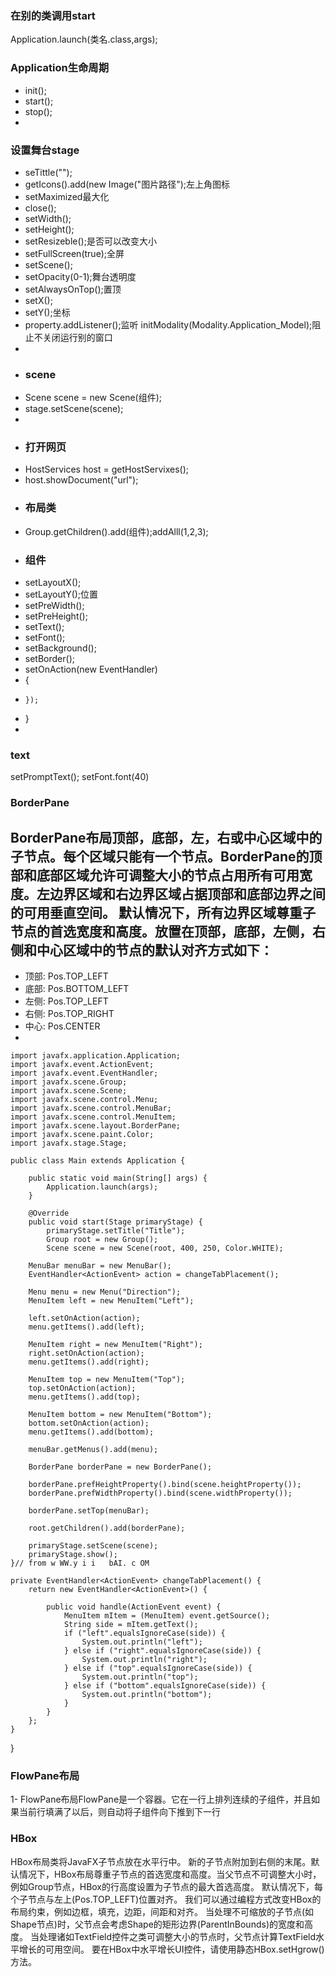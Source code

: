 
### 在别的类调用start

Application.launch(类名.class,args);

### Application生命周期
- init();
- start();
- stop();
- 

### 设置舞台stage
- seTittle("");
- getIcons().add(new Image("图片路径");左上角图标
- setMaximized最大化
- close();
- setWidth();
- setHeight();
- setResizeble();是否可以改变大小
- setFullScreen(true);全屏
- setScene();
- setOpacity(0-1);舞台透明度
- setAlwaysOnTop();置顶
- setX();
- setY();坐标
- property.addListener();监听
initModality(Modality.Application_Model);阻止不关闭运行别的窗口
- 
- ### scene
- Scene scene = new Scene(组件);
- stage.setScene(scene);
- 
- ### 打开网页
- HostServices host = getHostServixes();
- host.showDocument("url");
- ### 布局类
- Group.getChildren().add(组件);addAlll(1,2,3);
- ### 组件
- setLayoutX();
- setLayoutY();位置
- setPreWidth();
- setPreHeight();
- setText();
- setFont();
- setBackground();
- setBorder();
- setOnAction(new EventHandler<ActionEvent>)
- {
-     });
- }
- 
### text
setPromptText();
setFont.font(40)
### BorderPane
BorderPane布局顶部，底部，左，右或中心区域中的子节点。每个区域只能有一个节点。BorderPane的顶部和底部区域允许可调整大小的节点占用所有可用宽度。左边界区域和右边界区域占据顶部和底部边界之间的可用垂直空间。
默认情况下，所有边界区域尊重子节点的首选宽度和高度。放置在顶部，底部，左侧，右侧和中心区域中的节点的默认对齐方式如下：
- 
- 顶部: Pos.TOP_LEFT
- 底部: Pos.BOTTOM_LEFT
- 左侧: Pos.TOP_LEFT
- 右侧: Pos.TOP_RIGHT
- 中心: Pos.CENTER
- 
```
import javafx.application.Application;
import javafx.event.ActionEvent;
import javafx.event.EventHandler;
import javafx.scene.Group;
import javafx.scene.Scene;
import javafx.scene.control.Menu;
import javafx.scene.control.MenuBar;
import javafx.scene.control.MenuItem;
import javafx.scene.layout.BorderPane;
import javafx.scene.paint.Color;
import javafx.stage.Stage;

public class Main extends Application {

    public static void main(String[] args) {
        Application.launch(args);
    }

    @Override
    public void start(Stage primaryStage) {
        primaryStage.setTitle("Title");
        Group root = new Group();
        Scene scene = new Scene(root, 400, 250, Color.WHITE);
```

        MenuBar menuBar = new MenuBar();
        EventHandler<ActionEvent> action = changeTabPlacement();

        Menu menu = new Menu("Direction");
        MenuItem left = new MenuItem("Left");

        left.setOnAction(action);
        menu.getItems().add(left);

        MenuItem right = new MenuItem("Right");
        right.setOnAction(action);
        menu.getItems().add(right);

        MenuItem top = new MenuItem("Top");
        top.setOnAction(action);
        menu.getItems().add(top);

        MenuItem bottom = new MenuItem("Bottom");
        bottom.setOnAction(action);
        menu.getItems().add(bottom);

        menuBar.getMenus().add(menu);

        BorderPane borderPane = new BorderPane();

        borderPane.prefHeightProperty().bind(scene.heightProperty());
        borderPane.prefWidthProperty().bind(scene.widthProperty());

        borderPane.setTop(menuBar);

        root.getChildren().add(borderPane);

        primaryStage.setScene(scene);
        primaryStage.show();
    }// from w WW.y i i   bAI. c OM

    private EventHandler<ActionEvent> changeTabPlacement() {
        return new EventHandler<ActionEvent>() {

            public void handle(ActionEvent event) {
                MenuItem mItem = (MenuItem) event.getSource();
                String side = mItem.getText();
                if ("left".equalsIgnoreCase(side)) {
                    System.out.println("left");
                } else if ("right".equalsIgnoreCase(side)) {
                    System.out.println("right");
                } else if ("top".equalsIgnoreCase(side)) {
                    System.out.println("top");
                } else if ("bottom".equalsIgnoreCase(side)) {
                    System.out.println("bottom");
                }
            }
        };
    }
}

### FlowPane布局
1- FlowPane布局FlowPane是一个容器。它在一行上排列连续的子组件，并且如果当前行填满了以后，则自动将子组件向下推到下一行

### HBox
HBox布局类将JavaFX子节点放在水平行中。 新的子节点附加到右侧的末尾。默认情况下，HBox布局尊重子节点的首选宽度和高度。当父节点不可调整大小时，例如Group节点，HBox的行高度设置为子节点的最大首选高度。
默认情况下，每个子节点与左上(Pos.TOP_LEFT)位置对齐。
我们可以通过编程方式改变HBox的布局约束，例如边框，填充，边距，间距和对齐。
当处理不可缩放的子节点(如Shape节点)时，父节点会考虑Shape的矩形边界(ParentInBounds)的宽度和高度。
当处理诸如TextField控件之类可调整大小的节点时，父节点计算TextField水平增长的可用空间。
要在HBox中水平增长UI控件，请使用静态HBox.setHgrow()方法。



